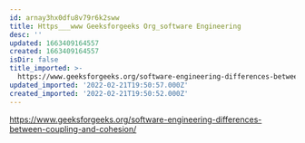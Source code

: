 ```yaml
---
id: arnay3hx0dfu8v79r6k2sww
title: Https___www Geeksforgeeks Org_software Engineering
desc: ''
updated: 1663409164557
created: 1663409164557
isDir: false
title_imported: >-
  https://www.geeksforgeeks.org/software-engineering-differences-between-coupling-and-cohesion/
updated_imported: '2022-02-21T19:50:57.000Z'
created_imported: '2022-02-21T19:50:52.000Z'
---
```


https://www.geeksforgeeks.org/software-engineering-differences-between-coupling-and-cohesion/